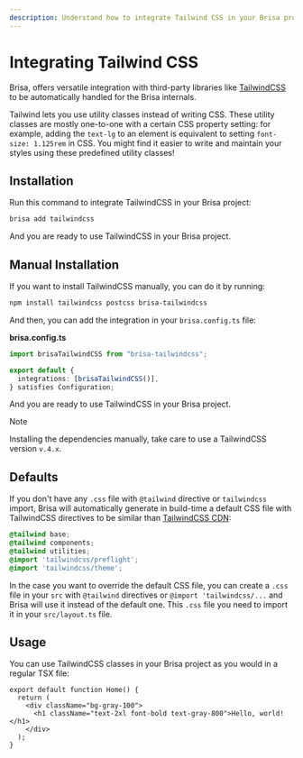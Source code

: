 ```yaml
---
description: Understand how to integrate Tailwind CSS in your Brisa project
---
```


# Integrating Tailwind CSS

Brisa, offers versatile integration with third-party libraries like [TailwindCSS](https://tailwindcss.com/) to be automatically handled for the Brisa internals.

Tailwind lets you use utility classes instead of writing CSS. These utility classes are mostly one-to-one with a certain CSS property setting: for example, adding the `text-lg` to an element is equivalent to setting `font-size: 1.125rem` in CSS. You might find it easier to write and maintain your styles using these predefined utility classes!

## Installation

Run this command to integrate TailwindCSS in your Brisa project:

```sh
brisa add tailwindcss
```

And you are ready to use TailwindCSS in your Brisa project.

## Manual Installation

If you want to install TailwindCSS manually, you can do it by running:

```bash
npm install tailwindcss postcss brisa-tailwindcss
```

And then, you can add the integration in your `brisa.config.ts` file:

**brisa.config.ts**

```ts {4}
import brisaTailwindCSS from "brisa-tailwindcss";

export default {
  integrations: [brisaTailwindCSS()],
} satisfies Configuration;
```

And you are ready to use TailwindCSS in your Brisa project.

> [!NOTE]
>
> Installing the dependencies manually, take care to use a TailwindCSS version `v.4.x`.

## Defaults

If you don't have any `.css` file with `@tailwind` directive or `tailwindcss` import, Brisa will automatically generate in build-time a default CSS file with TailwindCSS directives to be similar than [TailwindCSS CDN](https://tailwindcss.com/docs/installation/play-cdn):

```css
@tailwind base;
@tailwind components;
@tailwind utilities;
@import 'tailwindcss/preflight';
@import 'tailwindcss/theme';
```

In the case you want to override the default CSS file, you can create a `.css` file in your `src` with `@tailwind` directives or `@import 'tailwindcss/...` and Brisa will use it instead of the default one. This `.css` file you need to import it in your `src/layout.ts` file.

## Usage

You can use TailwindCSS classes in your Brisa project as you would in a regular TSX file:

```tsx
export default function Home() {
  return (
    <div className="bg-gray-100">
      <h1 className="text-2xl font-bold text-gray-800">Hello, world!</h1>
    </div>
  );
}
```
